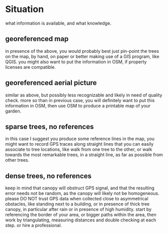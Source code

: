 # Situation

what information is available, and what knowledge.
## georeferenced map
in presence of the above, you would probably best just pin-point the trees on the map, by hand, on paper or better making use of a GIS program, like QGIS. 
you might also want to put the information in OSM, if property licenses are compatible.
## georeferenced aerial picture
similar as above, but possibly less recognizable and likely in need of quality check.
more so than in previous case, you will definitely want to put this information in OSM, then use OSM to produce a printable map of your garden.
## sparse trees, no references
in this case I suggest you produce some reference lines in the map, you might want to record GPS traces along straight lines that you can easily associate to tree locations, like walk from one tree to the other, or walk towards the most remarkable trees, in a straight line, as far as possible from other trees.
## dense trees, no references
keep in mind that canopy will obstruct GPS signal, and that the resulting error needs not be random, as the canopy will likely not be homogeneous. please DO NOT trust GPS data when collected close to asymmetrical obstacles, like standing next to a building, or in presence of thick tree canopy, in particular after rain or in presence of high humidity. start by referencing the border of your area, or bigger paths within the area, then work by triangulating, measuring distances and double checking at each step.
or hire a professional.